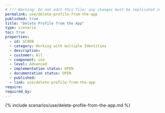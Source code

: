 ```yaml
---
# !!! Warning: Do not edit this file; any changes must be replicated in Excel !!!
permalink: use/delete-profile-from-the-app
published: true
title: "Delete Profile from the App"
type: scenario
toc: true
properties:
  - id: SC008
  - category: Working with multiple Identities
  - description:
  - customer: All
  - component: use
  - level: Advanced
  - implementation status: OPEN
  - documentation status: OPEN
  - published:
  - link: use/delete-profile-from-the-app
require:
required_by:
---
```


{% include scenarios/use/delete-profile-from-the-app.md %}
